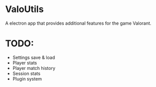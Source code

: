 # ValoUtils

A electron app that provides additional features for the game Valorant.

# TODO:
 - Settings save & load
 - Player stats
 - Player match history
 - Session stats
 - Plugin system